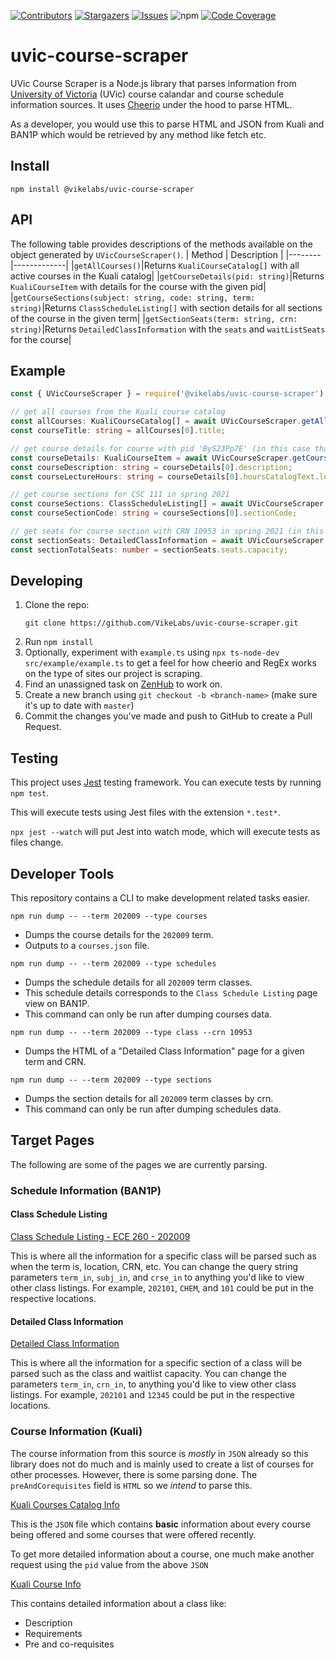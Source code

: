 [![Contributors][contributors-shield]][contributors-url]
[![Stargazers][stars-shield]][stars-url]
[![Issues][issues-shield]][issues-url]
![npm][npm-shield]
[![Code Coverage][coverage-shield]][coverage-url]

# uvic-course-scraper


UVic Course Scraper is a Node.js library that parses information from [University of Victoria](https://uvic.ca) (UVic) course calandar and course schedule information sources. It uses [Cheerio](https://cheerio.js.org/) under the hood to parse HTML.

As a developer, you would use this to parse HTML and JSON from Kuali and BAN1P which would be retrieved by any method like fetch etc.

## Install
```
npm install @vikelabs/uvic-course-scraper
```

## API
The following table provides descriptions of the methods available on the object generated by `UVicCourseScraper()`.
| Method | Description |
|--------|-------------|
|``getAllCourses()``|Returns ``KualiCourseCatalog[]`` with all active courses in the Kuali catalog|
|``getCourseDetails(pid: string)``|Returns ``KualiCourseItem`` with details for the course with the given pid|
|``getCourseSections(subject: string, code: string, term: string)``|Returns ``ClassScheduleListing[]`` with section details for all sections of the course in the given term|
|``getSectionSeats(term: string, crn: string)``|Returns ``DetailedClassInformation`` with the `seats` and `waitListSeats` for the course|

## Example
```ts
const { UVicCourseScraper } = require('@vikelabs/uvic-course-scraper');

// get all courses from the Kuali course catalog
const allCourses: KualiCourseCatalog[] = await UVicCourseScraper.getAllCourses();
const courseTitle: string = allCourses[0].title;

// get course details for course with pid 'ByS23Pp7E' (in this case thats ACAN 225)
const courseDetails: KualiCourseItem = await UVicCourseScraper.getCourseDetails('ByS23Pp7E');
const courseDescription: string = courseDetails[0].description;
const courseLectureHours: string = courseDetails[0].hoursCatalogText.lecture;

// get course sections for CSC 111 in spring 2021
const courseSections: ClassScheduleListing[] = await UVicCourseScraper.getCourseSections('202101', 'CSC', '111');
const courseSectionCode: string = courseSections[0].sectionCode;

// get seats for course section with CRN 10953 in spring 2021 (in this case thats ECE 260 - A01)
const sectionSeats: DetailedClassInformation = await UVicCourseScraper.getSectionSeats('202101', '10953');
const sectionTotalSeats: number = sectionSeats.seats.capacity;
```

## Developing
1. Clone the repo:
    ```
    git clone https://github.com/VikeLabs/uvic-course-scraper.git
    ```
2. Run `npm install`
3. Optionally, experiment with `example.ts` using `npx ts-node-dev src/example/example.ts` to get a feel for how cheerio and RegEx works on the type of sites our project is scraping.
4. Find an unassigned task on [ZenHub](https://app.zenhub.com/workspaces/team-schedule-courses-5f973f50ae36d70012eb5b2e/board?repos=216653028) to work on.
5. Create a new branch using `git checkout -b <branch-name>` (make sure it's up to date with `master`)
6. Commit the changes you've made and push to GitHub to create a Pull Request.

## Testing

This project uses [Jest](https://jestjs.io/) testing framework. You can execute tests by running `npm test`.

This will execute tests using Jest files with the extension `*.test*`.

`npx jest --watch` will put Jest into watch mode, which will execute tests as files change.

## Developer Tools

This repository contains a CLI to make development related tasks easier.

```
npm run dump -- --term 202009 --type courses
```

- Dumps the course details for the `202009` term.
- Outputs to a `courses.json` file.

```
npm run dump -- --term 202009 --type schedules
```

- Dumps the schedule details for all `202009` term classes.
- This schedule details corresponds to the `Class Schedule Listing` page view on BAN1P.
- This command can only be run after dumping courses data.

```
npm run dump -- --term 202009 --type class --crn 10953
```

- Dumps the HTML of a "Detailed Class Information" page for a given term and CRN.

```
npm run dump -- --term 202009 --type sections
```

- Dumps the section details for all `202009` term classes by crn.
- This command can only be run after dumping schedules data.

## Target Pages

The following are some of the pages we are currently parsing.

### Schedule Information (BAN1P)

#### Class Schedule Listing

[Class Schedule Listing - ECE 260 - 202009](https://www.uvic.ca/BAN1P/bwckctlg.p_disp_listcrse?term_in=202009&subj_in=ECE&crse_in=260&schd_in=)

This is where all the information for a specific class will be parsed such as when the term is, location, CRN, etc. You can change the query string parameters `term_in`, `subj_in`, and `crse_in` to anything you'd like to view other class listings. For example, `202101`, `CHEM`, and `101` could be put in the respective locations.

#### Detailed Class Information

[Detailed Class Information](https://www.uvic.ca/BAN1P/bwckschd.p_disp_detail_sched?term_in=202009&crn_in=10953)

This is where all the information for a specific section of a class will be parsed such as the class and waitlist capacity. You can change the parameters `term_in`, `crn_in`, to anything you'd like to view other class listings. For example, `202101` and `12345` could be put in the respective locations.

### Course Information (Kuali)

The course information from this source is _mostly_ in `JSON` already so this library does not do much and is mainly used to create a list of courses for other processes. However, there is some parsing done. The `preAndCorequisites` field is `HTML` so we _intend_ to parse this.

[Kuali Courses Catalog Info](https://uvic.kuali.co/api/v1/catalog/courses/5d9ccc4eab7506001ae4c225)

This is the `JSON` file which contains **basic** information about every course being offered and some courses that were offered recently.

To get more detailed information about a course, one much make another request using the `pid` value from the above `JSON`

[Kuali Course Info](https://uvic.kuali.co/api/v1/catalog/course/5d9ccc4eab7506001ae4c225/ByS23Pp7E)

This contains detailed information about a class like:

- Description
- Requirements
- Pre and co-requisites

<!-- MARKDOWN LINKS & IMAGES -->
<!-- https://www.markdownguide.org/basic-syntax/#reference-style-links -->

[contributors-shield]: https://img.shields.io/github/contributors/VikeLabs/uvic-course-scraper.svg?style=flat-square
[contributors-url]: https://github.com/VikeLabs/uvic-course-scraper/graphs/contributors
[stars-shield]: https://img.shields.io/github/stars/VikeLabs/uvic-course-scraper.svg?style=flat-square
[stars-url]: https://github.com/VikeLabs/uvic-course-scraper/stargazers
[issues-shield]: https://img.shields.io/github/issues/VikeLabs/uvic-course-scraper.svg?style=flat-square
[issues-url]: https://github.com/othneildrew/VikeLabs/uvic-course-scraper/issues
[npm-shield]: https://img.shields.io/npm/v/@vikelabs/uvic-course-scraper?style=flat-square
[coverage-shield]: https://codecov.io/gh/VikeLabs/uvic-course-scraper/branch/master/graph/badge.svg?token=06B7FNZ8TH
[coverage-url]: https://codecov.io/gh/VikeLabs/uvic-course-scraper
